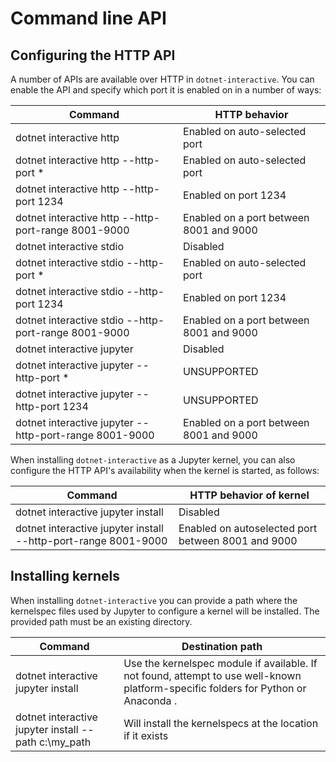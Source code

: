 # Command line API

## Configuring the HTTP API

A number of APIs are available over HTTP in `dotnet-interactive`. You can enable the API and specify which port it is enabled on in a number of ways:

| Command                                                      | HTTP behavior
|--------------------------------------------------------------|--------------------------------
dotnet interactive http                                        | Enabled on auto-selected port
dotnet interactive http --http-port *                          | Enabled on auto-selected port
dotnet interactive http --http-port 1234                       | Enabled on port 1234
dotnet interactive http --http-port-range 8001-9000            | Enabled on a port between 8001 and 9000
dotnet interactive stdio                                       | Disabled
dotnet interactive stdio --http-port *                         | Enabled on auto-selected port
dotnet interactive stdio --http-port 1234                      | Enabled on port 1234
dotnet interactive stdio --http-port-range 8001-9000           | Enabled on a port between 8001 and 9000
dotnet interactive jupyter                                     | Disabled
dotnet interactive jupyter --http-port *                       | UNSUPPORTED
dotnet interactive jupyter --http-port 1234                    | UNSUPPORTED
dotnet interactive jupyter --http-port-range 8001-9000         | Enabled on a port between 8001 and 9000

When installing `dotnet-interactive` as a Jupyter kernel, you can also configure the HTTP API's availability when the kernel is started, as follows: 

| Command                                                      | HTTP behavior of kernel 
|--------------------------------------------------------------|--------------------------------
dotnet interactive jupyter install                             | Disabled
dotnet interactive jupyter install --http-port-range 8001-9000 | Enabled on autoselected port between 8001 and 9000                      

 


## Installing kernels

When installing `dotnet-interactive` you can provide a path where the kernelspec  files used by Jupyter to configure a kernel will be installed. The provided path must be an existing directory.

| Command                                                      | Destination path
|--------------------------------------------------------------|--------------------------------
dotnet interactive jupyter install                             | Use the kernelspec module if available. If not found, attempt to use well-known platform-specific folders for Python or Anaconda .
dotnet interactive jupyter install --path c:\my_path | Will install the kernelspecs at the location if it exists

